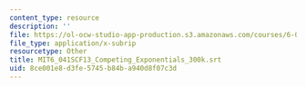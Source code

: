 ```yaml
---
content_type: resource
description: ''
file: https://ol-ocw-studio-app-production.s3.amazonaws.com/courses/6-041sc-probabilistic-systems-analysis-and-applied-probability-fall-2013/8ce001e8d3fe5745b84ba940d8f07c3d_MIT6_041SCF13_Competing_Exponentials_300k.vtt
file_type: application/x-subrip
resourcetype: Other
title: MIT6_041SCF13_Competing_Exponentials_300k.srt
uid: 8ce001e8-d3fe-5745-b84b-a940d8f07c3d
---
```

